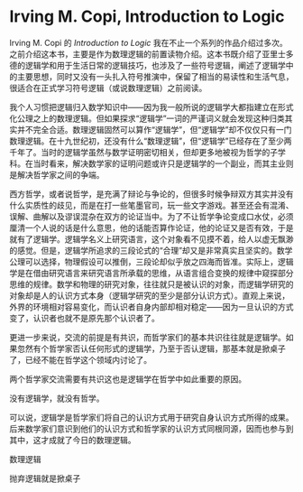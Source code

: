 # Irving M. Copi, Introduction to Logic

Irving M. Copi 的 *Introduction to Logic* 我在不止一个系列的作品介绍过多次。之前介绍这本书，主要是作为数理逻辑的前置读物介绍。这本书既介绍了亚里士多德的逻辑学和用于生活日常的逻辑技巧，也涉及了一些符号逻辑，阐述了逻辑学中的主要思想，同时又没有一头扎入符号推演中，保留了相当的易读性和生活气息，很适合在正式学习符号逻辑（或说数理逻辑）之前阅读。

我个人习惯把逻辑归入数学知识中——因为我一般所说的逻辑学大都指建立在形式化公理之上的数理逻辑。但如果探求“逻辑学”一词的严谨词义就会发现这种归类其实并不完全合适。数理逻辑固然可以算作“逻辑学”，但“逻辑学”却不仅仅只有一门数理逻辑。在十九世纪初，还没有什么“数理逻辑”，但“逻辑学”已经存在了至少两千年了。当时的逻辑学虽然与数学证明密切相关，但却更多地被视为哲学的子学科。在当时看来，解决数学家的证明问题或许只是逻辑学的一个副业，而其主业则是解决哲学家之间的争端。



<!--这里重写-->



西方哲学，或者说哲学，是充满了辩论与争论的，但很多时候争辩双方其实并没有什么实质性的歧见，而是在打一些笔墨官司，玩一些文字游戏。甚至还会有混淆、误解、曲解以及谬误混杂在双方的论证当中。为了不让哲学争论变成口水仗，必须厘清一个人说的话是什么意思，他的话能否算作论证，他的论证又是否有效，于是就有了逻辑学。逻辑学名义上研究语言，这个对象看不见摸不着，给人以虚无飘渺的感觉。但是，逻辑学所追求的三段论式的“合理”却又是非常真实且坚实的。数学公理可以选择，物理假设可以推倒，三段论却似乎放之四海而皆准。实际上，逻辑学是在借由研究语言来研究语言所承载的思维，从语言组合变换的规律中窥探部分思维的规律。数学和物理的研究对象，往往就只是被认识的对象，而逻辑学研究的对象却是人的认识方式本身（逻辑学研究的至少是部分认识方式）。直观上来说，外界的环境相对容易变化，而认识者自身内部却相对稳定——因为一旦认识的方式变了，认识者也就不是原先那个认识者了。

更进一步来说，交流的前提是有共识，而哲学家们的基本共识往往就是逻辑学。如果忽然有个哲学家否认任何形式的逻辑学，乃至于否认逻辑，那基本就是掀桌子了，已经不能在哲学这个领域内讨论了。

两个哲学家交流需要有共识这也是逻辑学在哲学中如此重要的原因。

没有逻辑学，就没有哲学。

可以说，逻辑学是哲学家们将自己的认识方式用于研究自身认识方式所得的成果。后来数学家们意识到他们的认识方式和哲学家的认识方式同根同源，因而也参与到其中，这才成就了今日的数理逻辑。

数理逻辑

抛弃逻辑就是掀桌子



